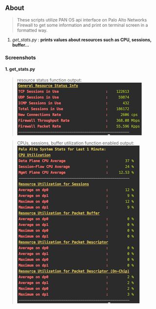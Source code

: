 ## About
> These scripts utilize PAN OS api interface on Palo Alto Networks Firewall
to get some information and print on terminal screen in a formatted way.

1. *get_stats.py* : __prints values about resources such as CPU, sessions, buffer...__

### Screenshots

#### 1. get_stats.py
> resource status function output:
![resource status function output](./resource_status_info.png)

> CPUs, sessions, buffer utilization function enabled output:
![CPUs, sessions status output](./utilization.png)
